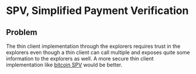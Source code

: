 # SPV, Simplified Payment Verification

 ## Problem 
 The  thin client  implementation through the explorers requires trust in the explorers  even though a thin client can call multiple and exposes quite some information to the explorers as well. A more secure thin client implementation like [bitcoin SPV](https://bitcoin.org/en/developer-guide#simplified-payment-verification-spv) would be better.

 